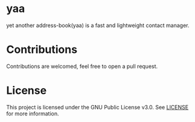 # yaa

yet another address-book(yaa) is a fast and lightweight contact manager.

# Contributions
Contributions are welcomed, feel free to open a pull request.

# License
This project is licensed under the GNU Public License v3.0. See [LICENSE](https://github.com/night0721/yaa/blob/master/LICENSE) for more information.
